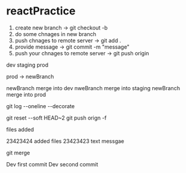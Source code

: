 # reactPractice

1. create new branch -> git checkout -b <branchName>
2. do some chnages in new branch
3. push chnages to remote server -> git add .
4. provide message -> git commit -m "message"
5. push your chnages to remote server -> git push origin <branchName>

dev
staging
prod

prod -> newBranch

newBranch merge into dev
nweBranch merge into staging
newBranch merge into prod

git log --oneline --decorate

git reset --soft HEAD~2
git push orign <branchName> -f

files added

23423424 added files
23423423 text messgae

git merge <branchName>

Dev first commit
Dev second commit
